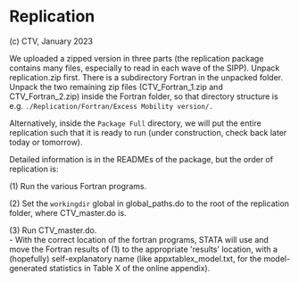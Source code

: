 # Replication

(c) CTV, January 2023 

We uploaded a zipped version in three parts (the replication package contains many files, especially to read in each wave of the SIPP). Unpack replication.zip first. There is a subdirectory Fortran in the unpacked folder. Unpack the two remaining zip files  (CTV_Fortran_1.zip and CTV_Fortran_2.zip) inside the Fortran folder, so that directory structure is e.g. `./Replication/Fortran/Excess Mobility version/.`  

Alternatively, inside the `Package Full` directory, we will put the entire replication such that it is ready to run (under construction, check back later today or tomorrow).

Detailed information is in the READMEs of the package, but the order of replication is: 

(1) Run the various Fortran programs.

(2) Set the `workingdir` global in global_paths.do to the root of the replication folder, where CTV_master.do is.

(3) Run CTV_master.do.  
    -  With the correct location of the fortran programs, STATA will use and move the Fortran results of (1) to the appropriate 'results' location, with a (hopefully) self-explanatory name (like appxtablex_model.txt, for the model-generated statistics in Table X of the online appendix). 
    
    

